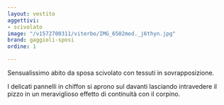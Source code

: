 ```yaml
---
layout: vestito
aggettivi:
- scivolato
image: "/v1572700311/viterbo/IMG_6502mod._j6thyn.jpg"
brand: gaggioli-sposi
ordine: 1

---
```

Sensualissimo abito da sposa scivolato con tessuti in sovrapposizione.

I delicati pannelli in chiffon  si aprono sul davanti lasciando intravedere il pizzo in un meraviglioso effetto di continuità con il corpino.